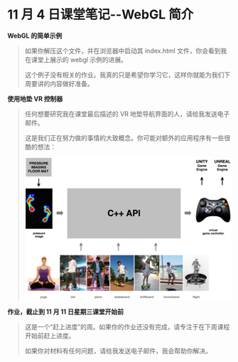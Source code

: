 # 11 月 4 日课堂笔记--WebGL 简介

**WebGL 的简单示例**

> 如果你解压这个文件，并在浏览器中启动其 index.html 文件，你会看到我在课堂上展示的 webgl 示例的进展。
> 
> 这个例子没有相关的作业。我真的只是希望你学习它，这样你就能为我们下周要讲的内容做好准备。

**使用地垫 VR 控制器**

> 任何想要研究我在课堂最后描述的 VR 地垫导航界面的人，请给我发送电子邮件。
> 
> 这是我们正在努力做的事情的大致概念。你可能对额外的应用程序有一些很酷的想法：
> 
> ![](img/0b20ce741ec87d2c810daf05b2d95edd.jpg)

**作业，截止到 11 月 11 日星期三课堂开始前**

> 这是一个“赶上进度”的周。如果你的作业还没有完成，请专注于在下周课程开始前赶上进度。
> 
> 如果你对材料有任何问题，请给我发送电子邮件，我会帮助你解决。
